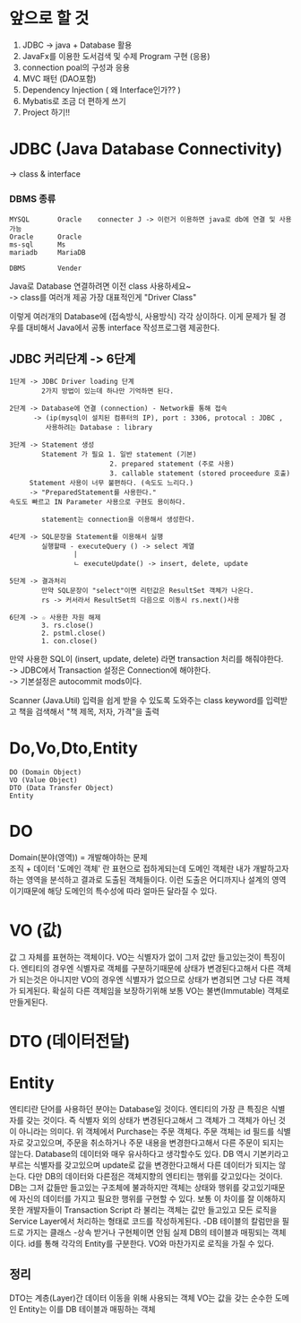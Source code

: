 # 앞으로 할 것
1. JDBC -> java + Database 활용
2. JavaFx를 이용한 도서검색 및 수제 Program 구현 (응용)
3. connection poal의 구성과 응용
4. MVC 패턴 (DAO포함)
5. Dependency Injection ( 왜 Interface인가?? )
6. Mybatis로 조금 더 편하게 쓰기
7. Project 하기!!

# JDBC (Java Database Connectivity)
-> class & interface

### DBMS 종류  
```
MYSQL       Oracle    connecter J -> 이런거 이용하면 java로 db에 연결 및 사용 가능
Oracle      Oracle  
ms-sql      Ms  
mariadb     MariaDB  

DBMS        Vender
```
Java로 Database 연결하려면 이전 class 사용하세요~  
-> class를 여러개 제공  가장 대표적인게 "Driver Class"

이렇게 여러개의 Database에 (접속방식, 사용방식) 각각 상이하다. 이게 문제가 될 경우를 대비해서 Java에서 공통 interface 작성프로그램 제공한다.

## JDBC 커리단계 -> 6단계
```
1단계 -> JDBC Driver loading 단계
        2가지 방법이 있는데 하나만 기억하면 된다.

2단계 -> Database에 연결 (connection) - Network를 통해 접속  
      -> (ip(mysql이 설치된 컴퓨터의 IP), port : 3306, protocal : JDBC ,
         사용하려는 Database : library

3단계 -> Statement 생성
        Statement 가 필요 1. 일반 statement (기본)
                         2. prepared statement (주로 사용)
                         3. callable statement (stored proceedure 호출)
     Statement 사용이 너무 불편하다. (속도도 느리다.)
     -> "PreparedStatement를 사용한다."
속도도 빠르고 IN Parameter 사용으로 구현도 용이하다.

        statement는 connection을 이용해서 생성한다.

4단계 -> SQL문장을 Statement를 이용해서 실행
        실행할때 - executeQuery () -> select 계열
                |
                ㄴ executeUpdate() -> insert, delete, update

5단계 -> 결과처리
        만약 SQL문장이 "select"이면 리턴값은 ResultSet 객체가 나온다.
        rs -> 커서라서 ResultSet의 다음으로 이동시 rs.next()사용

6단계 -> ☆ 사용한 자원 해제
        3. rs.close()
        2. pstml.close()
        1. con.close()
```

만약 사용한 SQL이 (insert, update, delete) 라면 transaction 처리를 해줘야한다.  
-> JDBC에서 Transaction 설정은 Connection에 해야한다.  
-> 기본설정은 autocommit mods이다.

Scanner (Java.Util) 입력을 쉽게 받을 수 있도록 도와주는 class
keyword를 입력받고 책을 검색해서 "책 제목, 저자, 가격"을 출력

# Do,Vo,Dto,Entity
```
DO (Domain Object)
VO (Value Object)
DTO (Data Transfer Object)
Entity
```
# DO
Domain(분야(영역)) = 개발해야하는 문제   
조직 + 데이터
'도메인 객체' 란 표현으로 접하게되는데 도메인 객체란 내가 개발하고자 하는 영역을 분석하고 결과로 도출된 객체들이다. 
이런 도출은 어디까지나 설계의 영역이기때문에 해당 도메인의 특수성에 따라 얼마든 달라질 수 있다.
# VO (값)
값 그 자체를 표현하는 객체이다.
VO는 식별자가 없이 그저 값만 들고있는것이 특징이다. 
엔티티의 경우엔 식별자로 객체를 구분하기때문에 상태가 변경된다고해서 다른 객체가 되는것은 아니지만 VO의 경우엔 식별자가 없으므로 상태가 변경되면 그냥 다른 객체가 되게된다. 확실히 다른 객체임을 보장하기위해 보통 VO는 불변(Immutable) 객체로 만들게된다.

# DTO (데이터전달)

# Entity
엔티티란 단어를 사용하던 분야는 Database일 것이다. 
엔티티의 가장 큰 특징은 식별자를 갖는 것이다. 즉 식별자 외의 상태가 변경된다고해서 그 객체가 그 객체가 아닌 것이 아니라는 의미다. 위 객체에서 Purchase는 주문 객체다. 주문 객체는 id 필드를 식별자로 갖고있으며, 주문을 취소하거나 주문 내용을 변경한다고해서 다른 주문이 되지는 않는다.
Database의 데이터와 매우 유사하다고 생각할수도 있다. DB 역시 기본키라고 부르는 식별자를 갖고있으며 update로 값을 변경한다고해서 다른 데이터가 되지는 않는다. 다만 DB의 데이터와 다른점은 객체지향의 엔티티는 행위를 갖고있다는 것이다. DB는 그저 값들만 들고있는 구조체에 불과하지만 객체는 상태와 행위를 갖고있기때문에 자신의 데이터를 가지고 필요한 행위를 구현할 수 있다. 보통 이 차이를 잘 이해하지 못한 개발자들이 Transaction Script 라 불리는 객체는 값만 들고있고 모든 로직을 Service Layer에서 처리하는 형태로 코드를 작성하게된다.
-DB 테이블의 칼럼만을 필드로 가지는 클래스 
-상속 받거나 구현체이면 안됨
실제 DB의 테이블과 매핑되는 객체이다. id를 통해 각각의 Entity를 구분한다.
VO와 마찬가지로 로직을 가질 수 있다.

## 정리
DTO는 계층(Layer)간 데이터 이동을 위해 사용되는 객체
VO는 값을 갖는 순수한 도메인
Entity는 이를 DB 테이블과 매핑하는 객체

